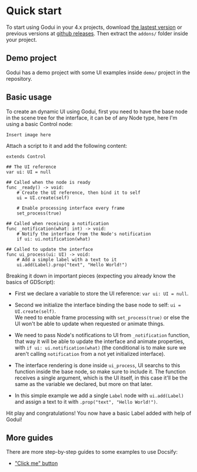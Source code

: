 # Quick start

To start using Godui in your 4.x projects, download [the lastest version](https://github.com/ghsoares/godui/releases/latest) or previous versions at [github releases](https://github.com/ghsoares/godui/releases). Then extract the `addons/` folder inside your project.

## Demo project

Godui has a demo project with some UI examples inside `demo/` project in the repository.

## Basic usage

To create an dynamic UI using Godui, first you need to have the base node in the scene tree for the interface, it can be of any Node type, here I'm using a basic Control node:

`Insert image here`

Attach a script to it and add the following content:

```gdscript
extends Control

## The UI reference
var ui: UI = null

## Called when the node is ready
func _ready() -> void:
	# Create the UI reference, then bind it to self
	ui = UI.create(self)

	# Enable processing interface every frame
	set_process(true)

## Called when receiving a notification
func _notification(what: int) -> void:
	# Notify the interface from the Node's notification
	if ui: ui.notification(what)

## Called to update the interface
func ui_process(ui: UI) -> void:
	# Add a simple label with a text to it
	ui.add(Label).prop("text", "Hello World!")
```

Breaking it down in important pieces (expecting you already know the basics of GDScript):

- First we declare a variable to store the UI reference: `var ui: UI = null`.

- Second we initialize the interface binding the base node to self: `ui = UI.create(self)`.  
We need to enable frame processing with `set_process(true)` or else the UI won't be able to update when requested or animate things.

- We need to pass Node's notifications to UI from `_notification` function, that way it will be able to update the interface and animate properties, with `if ui: ui.notification(what)` (the conditional is to make sure we aren't calling `notification` from a not yet initialized interface).

- The interface rendering is done inside `ui_process`, UI searchs to this function inside the base node, so make sure to include it. The function receives a single argument, which is the UI itself, in this case it'll be the same as the variable we declared, but more on that later.

- In this simple example we add a single `Label` node with `ui.add(Label)` and assign a text to it with `.prop("text", "Hello World!")`.

Hit play and congratulations! You now have a basic Label added with help of Godui!

## More guides

There are more step-by-step guides to some examples to use Docsify:
- ["Click me" button](guide/click-me-button.md)

